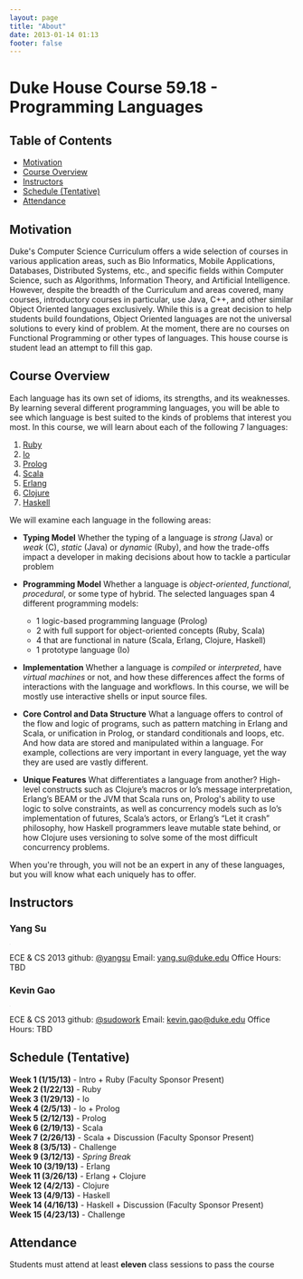 ```yaml
---
layout: page
title: "About"
date: 2013-01-14 01:13
footer: false
---
```


# Duke House Course 59.18 - Programming Languages

## Table of Contents
* [Motivation](#motivation)
* [Course Overview](#course-overview)
* [Instructors](#instructors)
* [Schedule (Tentative)](#schedule)
* [Attendance](#attendance)

<h2 id="motivation">Motivation</h2>

Duke's Computer Science Curriculum offers a wide selection of courses in various application areas, such as Bio Informatics, Mobile Applications, Databases, Distributed Systems, etc., and specific fields within Computer Science, such as Algorithms, Information Theory, and Artificial Intelligence.  However, despite the breadth of the Curriculum and areas covered, many courses, introductory courses in particular, use Java, C++, and other similar Object Oriented languages exclusively. While this is a great decision to help students build foundations, Object Oriented languages are not the universal solutions to every kind of problem. At the moment, there are no courses on Functional Programming or other types of languages. This house course is student lead an attempt to fill this gap.

<h2 id="course-overview">Course Overview</h2>

Each language has its own set of idioms, its strengths, and its weaknesses. By learning several different programming languages, you will be able to see which language is best suited to the kinds of problems that interest you most. In this course, we will learn about each of the following 7 languages:

1. [Ruby](http://www.ruby-lang.org/en/)
2. [Io](http://www.iolanguage.com/)
3. [Prolog](http://c2.com/cgi/wiki?PrologLanguage)
4. [Scala](http://www.scala-lang.org/)
5. [Erlang](http://www.erlang.org/)
6. [Clojure](http://clojure.org/)
7. [Haskell](http://www.haskell.org/haskellwiki/Haskell)

We will examine each language in the following areas:

* **Typing Model**
Whether the typing of a language is *strong* (Java) or *weak* (C), *static* (Java) or *dynamic* (Ruby), and how the trade-offs impact a developer in making decisions about how to tackle a particular problem

* **Programming Model**
Whether a language is *object-oriented*, *functional*, *procedural*, or some type of hybrid. The selected languages span 4 different programming models:
    * 1 logic-based programming language (Prolog)
    * 2 with full support for object-oriented concepts (Ruby, Scala)
    * 4 that are functional in nature (Scala, Erlang, Clojure, Haskell)
    * 1 prototype language (Io)

* **Implementation**
Whether a language is *compiled* or *interpreted*, have *virtual machines* or not, and how these differences affect the forms of interactions with the language and workflows. In this course, we will be mostly use interactive shells or input source files.

* **Core Control and Data Structure**
What a language offers to control of the flow and logic of programs, such as pattern matching in Erlang and Scala, or unification in Prolog, or standard conditionals and loops, etc. And how data are stored and manipulated within a language. For example, collections are very important in every language, yet the way they are used are vastly different.

* **Unique Features**
What differentiates a language from another? High-level constructs such as Clojure’s macros or Io’s message interpretation, Erlang’s BEAM or the JVM that Scala runs on, Prolog's ability to use logic to solve constraints, as well as concurrency models such as Io’s implementation of futures, Scala’s actors, or Erlang’s “Let it crash” philosophy, how Haskell programmers leave mutable state behind, or how Clojure uses versioning to solve some of the most difficult concurrency problems.

When you're through, you will not be an expert in any of these languages, but you will know what each uniquely has to offer.

<h2 id="instructors">Instructors</h2>

### Yang Su
<img src="https://sphotos-a.xx.fbcdn.net/hphotos-ash4/378370_4387482124332_1996081585_n.jpg" alt="" style="max-width: 200px; p#adding: 5px; border: 1px solid #F0F0F0;">

ECE & CS 2013
github: [@yangsu](https://github.com/yangsu)
Email: [yang.su@duke.edu](mailto:yang.su@duke.edu)
Office Hours: TBD

### Kevin Gao
<img src="http://i.imgur.com/epik0.png" alt="" style="max-width: 200px; p#adding: 5px; border: 1px solid #F0F0F0;">

ECE & CS 2013
github: [@sudowork](https://github.com/sudowork)
Email: [kevin.gao@duke.edu]('mailto:kevin.gao@duke.edu')
Office Hours: TBD

<h2 id="schedule">Schedule (Tentative)</h2>

**Week 1 (1/15/13)** - Intro + Ruby (Faculty Sponsor Present)  
**Week 2 (1/22/13)** - Ruby  
**Week 3 (1/29/13)** - Io  
**Week 4 (2/5/13)** - Io + Prolog  
**Week 5 (2/12/13)** - Prolog  
**Week 6 (2/19/13)** - Scala  
**Week 7 (2/26/13)** - Scala + Discussion (Faculty Sponsor Present)  
**Week 8 (3/5/13)** - Challenge  
**Week 9 (3/12/13)** - *Spring Break*  
**Week 10 (3/19/13)** - Erlang  
**Week 11 (3/26/13)** - Erlang + Clojure  
**Week 12 (4/2/13)** - Clojure  
**Week 13 (4/9/13)** - Haskell  
**Week 14 (4/16/13)** - Haskell + Discussion (Faculty Sponsor Present)  
**Week 15 (4/23/13)** - Challenge  

<h2 id="attendance">Attendance</h2>

Students must attend at least **eleven** class sessions to pass the course
